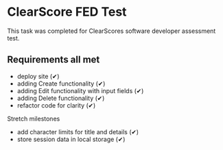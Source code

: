 # ClearScore FED Test

This task was completed for ClearScores software developer assessment test.

## Requirements all met 
- deploy site (✔)
- adding Create functionality (✔)
- adding Edit functionality with input fields (✔)
- adding Delete functionality (✔)
- refactor code for clarity (✔)

Stretch milestones

- add character limits for title and details (✔)
- store session data in local storage (✔)

